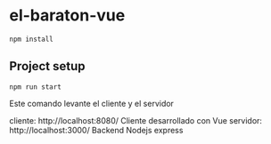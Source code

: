 # el-baraton-vue

```
npm install
```

## Project setup

```
npm run start
```

Este comando levante el cliente y el servidor

cliente: http://localhost:8080/ Cliente desarrollado con Vue
servidor: http://localhost:3000/ Backend Nodejs express
